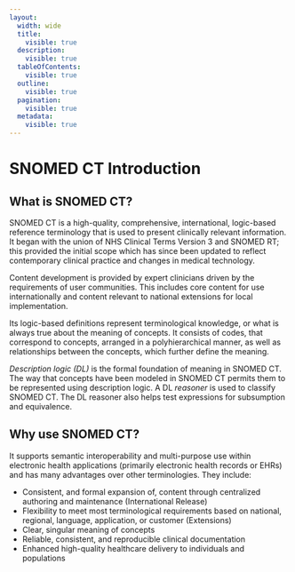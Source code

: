 ```yaml
---
layout:
  width: wide
  title:
    visible: true
  description:
    visible: true
  tableOfContents:
    visible: true
  outline:
    visible: true
  pagination:
    visible: true
  metadata:
    visible: true
---
```


# SNOMED CT Introduction

## What is SNOMED CT?

SNOMED CT is a high-quality, comprehensive, international, logic-based reference terminology that is used to present clinically relevant information. It began with the union of NHS Clinical Terms Version 3 and SNOMED RT; this provided the initial scope which has since been updated to reflect contemporary clinical practice and changes in medical technology. 

Content development is provided by expert clinicians driven by the requirements of user communities. This includes core content for use internationally and content relevant to national extensions for local implementation.

Its logic-based definitions represent terminological knowledge, or what is always true about the meaning of concepts. It consists of codes, that correspond to concepts, arranged in a polyhierarchical manner, as well as relationships between the concepts, which further define the meaning.

_Description logic (DL)_ is the formal foundation of meaning in SNOMED CT. The way that concepts have been modeled in SNOMED CT permits them to be represented using description logic. A DL _reasoner_ is used to classify SNOMED CT. The DL reasoner also helps test expressions for subsumption and equivalence.

## Why use SNOMED CT?

It supports semantic interoperability and multi-purpose use within electronic health applications (primarily electronic health records or EHRs) and has many advantages over other terminologies. They include:

  * Consistent, and formal expansion of, content through centralized authoring and maintenance (International Release)
  * Flexibility to meet most terminological requirements based on national, regional, language, application, or customer (Extensions)
  * Clear, singular meaning of concepts
  * Reliable, consistent, and reproducible clinical documentation
  * Enhanced high-quality healthcare delivery to individuals and populations

  


